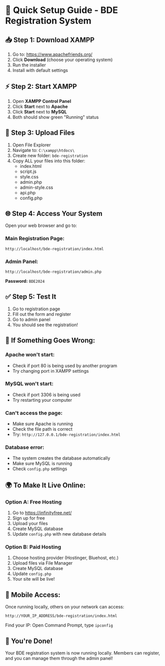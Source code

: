 # 🚀 Quick Setup Guide - BDE Registration System

## 📥 **Step 1: Download XAMPP**
1. Go to: https://www.apachefriends.org/
2. Click **Download** (choose your operating system)
3. Run the installer
4. Install with default settings

## ⚡ **Step 2: Start XAMPP**
1. Open **XAMPP Control Panel**
2. Click **Start** next to **Apache**
3. Click **Start** next to **MySQL**
4. Both should show green "Running" status

## 📁 **Step 3: Upload Files**
1. Open File Explorer
2. Navigate to: `C:\xampp\htdocs\`
3. Create new folder: `bde-registration`
4. Copy ALL your files into this folder:
   - index.html
   - script.js
   - style.css
   - admin.php
   - admin-style.css
   - api.php
   - config.php

## 🌐 **Step 4: Access Your System**
Open your web browser and go to:

### **Main Registration Page:**
```
http://localhost/bde-registration/index.html
```

### **Admin Panel:**
```
http://localhost/bde-registration/admin.php
```
**Password:** `BDE2024`

## ✅ **Step 5: Test It**
1. Go to registration page
2. Fill out the form and register
3. Go to admin panel
4. You should see the registration!

## 🔧 **If Something Goes Wrong:**

### **Apache won't start:**
- Check if port 80 is being used by another program
- Try changing port in XAMPP settings

### **MySQL won't start:**
- Check if port 3306 is being used
- Try restarting your computer

### **Can't access the page:**
- Make sure Apache is running
- Check the file path is correct
- Try: `http://127.0.0.1/bde-registration/index.html`

### **Database error:**
- The system creates the database automatically
- Make sure MySQL is running
- Check `config.php` settings

## 🌍 **To Make It Live Online:**

### **Option A: Free Hosting**
1. Go to https://infinityfree.net/
2. Sign up for free
3. Upload your files
4. Create MySQL database
5. Update `config.php` with new database details

### **Option B: Paid Hosting**
1. Choose hosting provider (Hostinger, Bluehost, etc.)
2. Upload files via File Manager
3. Create MySQL database
4. Update `config.php`
5. Your site will be live!

## 📱 **Mobile Access:**
Once running locally, others on your network can access:
```
http://YOUR_IP_ADDRESS/bde-registration/index.html
```
Find your IP: Open Command Prompt, type `ipconfig`

## 🎉 **You're Done!**
Your BDE registration system is now running locally. Members can register, and you can manage them through the admin panel!
